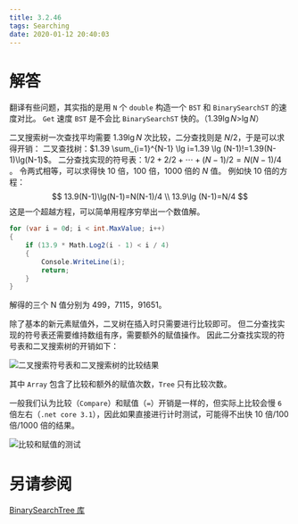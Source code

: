 ```yaml
---
title: 3.2.46
tags: Searching
date: 2020-01-12 20:40:03
---
```


# 解答

翻译有些问题，其实指的是用 `N` 个 `double` 构造一个 `BST` 和 `BinarySearchST` 的速度对比。
`Get` 速度 `BST` 是不会比 `BinarySearchST` 快的。（$1.39\lg N$>$\lg N$）

二叉搜索树一次查找平均需要 $1.39\lg N$ 次比较，二分查找则是 $N/2$，于是可以求得开销：
二叉查找树：$1.39 \sum_{i=1}^{N-1} \lg i=1.39 \lg (N-1)!=1.39(N-1)\lg(N-1)$。
二分查找实现的符号表：$1/2+2/2+ \cdots+(N-1)/2=N(N-1)/4$ 。
令两式相等，可以求得快 10 倍，100 倍，1000 倍的 $N$ 值。
例如快 10 倍的方程：
$$
13.9(N-1)\lg(N-1)=N(N-1)/4 \\
13.9\lg (N-1)=N/4
$$
这是一个超越方程，可以简单用程序穷举出一个数值解。

```csharp
for (var i = 0d; i < int.MaxValue; i++)
{
    if (13.9 * Math.Log2(i - 1) < i / 4)
    {
        Console.WriteLine(i);
        return;
    }
}
```

解得的三个 N 值分别为 499，7115，91651。

除了基本的新元素赋值外，二叉树在插入时只需要进行比较即可。
但二分查找实现的符号表还需要维持数组有序，需要额外的赋值操作。
因此二分查找实现的符号表和二叉搜索树的开销如下：

![二叉搜索符号表和二叉搜索树的比较结果](./1.png)

其中 `Array` 包含了比较和额外的赋值次数，`Tree` 只有比较次数。

一般我们认为比较（`Compare`）和赋值（`=`）开销是一样的，但实际上比较会慢 `6` 倍左右（`.net core 3.1`），因此如果直接进行计时测试，可能得不出快 10 倍/100 倍/1000 倍的结果。

![比较和赋值的测试](./2.png)

# 另请参阅

[BinarySearchTree 库](https://github.com/ikesnowy/Algorithms-4th-Edition-in-Csharp/tree/master/3%20Searching/3.2/BinarySearchTree)